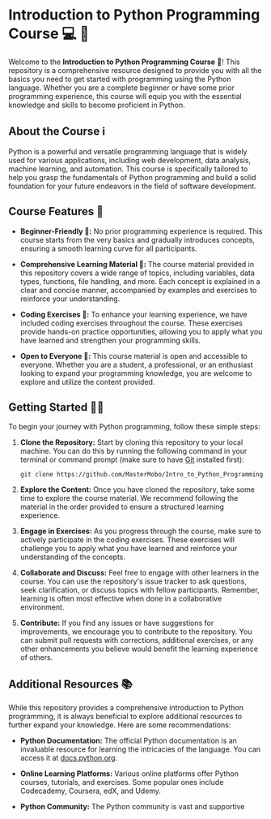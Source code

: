 # Introduction to Python Programming Course 💻 🐍

Welcome to the **Introduction to Python Programming Course** 👋! This repository is a comprehensive resource designed to provide you with all the basics you need to get started with programming using the Python language. Whether you are a complete beginner or have some prior programming experience, this course will equip you with the essential knowledge and skills to become proficient in Python.

## About the Course ℹ

Python is a powerful and versatile programming language that is widely used for various applications, including web development, data analysis, machine learning, and automation. This course is specifically tailored to help you grasp the fundamentals of Python programming and build a solid foundation for your future endeavors in the field of software development.

## Course Features 🌟

-   **Beginner-Friendly 🤝:** No prior programming experience is required. This course starts from the very basics and gradually introduces concepts, ensuring a smooth learning curve for all participants.

-   **Comprehensive Learning Material 🔎:** The course material provided in this repository covers a wide range of topics, including variables, data types, functions, file handling, and more. Each concept is explained in a clear and concise manner, accompanied by examples and exercises to reinforce your understanding.

-   **Coding Exercises 💪:** To enhance your learning experience, we have included coding exercises throughout the course. These exercises provide hands-on practice opportunities, allowing you to apply what you have learned and strengthen your programming skills.

-   **Open to Everyone 🙌:** This course material is open and accessible to everyone. Whether you are a student, a professional, or an enthusiast looking to expand your programming knowledge, you are welcome to explore and utilize the content provided.

## Getting Started 🏃‍♂️

To begin your journey with Python programming, follow these simple steps:

1. **Clone the Repository:** Start by cloning this repository to your local machine. You can do this by running the following command in your terminal or command prompt (make sure to have [Git](https://git-scm.com) installed first):

    ```
    git clone https://github.com/MasterMobo/Intro_to_Python_Programming
    ```

2. **Explore the Content:** Once you have cloned the repository, take some time to explore the course material. We recommend following the material in the order provided to ensure a structured learning experience.

3. **Engage in Exercises:** As you progress through the course, make sure to actively participate in the coding exercises. These exercises will challenge you to apply what you have learned and reinforce your understanding of the concepts.

4. **Collaborate and Discuss:** Feel free to engage with other learners in the course. You can use the repository's issue tracker to ask questions, seek clarification, or discuss topics with fellow participants. Remember, learning is often most effective when done in a collaborative environment.

5. **Contribute:** If you find any issues or have suggestions for improvements, we encourage you to contribute to the repository. You can submit pull requests with corrections, additional exercises, or any other enhancements you believe would benefit the learning experience of others.

## Additional Resources 📚

While this repository provides a comprehensive introduction to Python programming, it is always beneficial to explore additional resources to further expand your knowledge. Here are some recommendations:

-   **Python Documentation:** The official Python documentation is an invaluable resource for learning the intricacies of the language. You can access it at [docs.python.org](https://docs.python.org).

-   **Online Learning Platforms:** Various online platforms offer Python courses, tutorials, and exercises. Some popular ones include Codecademy, Coursera, edX, and Udemy.

-   **Python Community:** The Python community is vast and supportive
